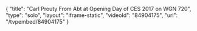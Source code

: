 {
    "title": "Carl Prouty From Abt at Opening Day of CES 2017 on WGN 720",
    "type": "solo",
    "layout": "iframe-static",
    "videoId": "84904175",
    "url": "\/tvpembed\/84904175"
}